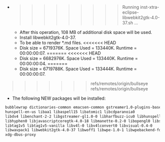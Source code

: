 * >>>>>>>>> Running inst-xtra-eclipse-libwebkit2gtk-4.0-37.sh ...
  * After this operation, 108 MB of additional disk space will be used.
  * Install libwebkit2gtk-4.0-37.
  * To be able to render *.md files.
<<<<<<< HEAD
  * Disk size = 6719376K. Space Used = 133440K. Runtime = 00:00:00:07.
=======
<<<<<<< HEAD
  * Disk size = 6682976K. Space Used = 133440K. Runtime = 00:00:00:04.
=======
  * Disk size = 6719788K. Space Used = 133444K. Runtime = 00:00:00:07.
>>>>>>> refs/remotes/origin/bullseye
>>>>>>> refs/remotes/origin/bullseye
  * The following NEW packages will be installed:
  ```bash
bubblewrap dictionaries-common emacsen-common gstreamer1.0-plugins-base gstreamer1.0-plugins-good
hunspell-en-us libaa1 libaspell15 libatomic1 libcdparanoia0
libdv4 libenchant-2-2 libgstreamer-gl1.0-0 libharfbuzz-icu0 libhunspell-1.7-0
libhyphen0 libjavascriptcoregtk-4.0-18 libmanette-0.2-0 libopengl0 libshout3
libtag1v5 libtag1v5-vanilla libv4l-0 libv4lconvert0 libvisual-0.4-0
libwavpack1 libwebkit2gtk-4.0-37 libwoff1 libwpe-1.0-1 libwpebackend-fdo-1.0-1
xdg-dbus-proxy
  ```
